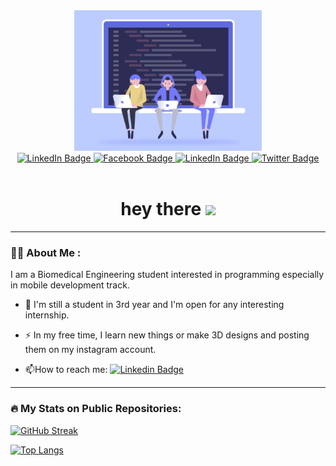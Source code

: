 <div id="header" align="center">
  <img src="https://github.com/cln-Kafka/cln-Kafka/blob/main/Developers%20Gif.gif" width="300"/>
</div>
<div id="badges" align="center">
  <a href="https://www.linkedin.com/in/kareem-salah-492076233/">
    <img src="https://img.shields.io/badge/LinkedIn-bdccff?style=for-the-badge&logo=linkedin&logoColor=white" alt="LinkedIn Badge"/>
  </a>
  <a href="https://www.facebook.com/kareem.salah.1447">
    <img src="https://img.shields.io/badge/Facebook-bdccff?style=for-the-badge&logo=youtube&logoColor=white" alt="Facebook Badge"/>
  </a>
  <a href="https://www.instagram.com/unfortunate_kafka/">
    <img src="https://img.shields.io/badge/Instagram-bdccff?style=for-the-badge&logo=instagram&logoColor=white" alt="LinkedIn Badge"/>
  </a>
  <a href="https://twitter.com/KarimS2024">
    <img src="https://img.shields.io/badge/Twitter-bdccff?style=for-the-badge&logo=twitter&logoColor=white" alt="Twitter Badge"/>
  </a>
</div>
<div id="counter" align="center">
 <img src="https://komarev.com/ghpvc/?username=cln-Kafka&style=flat-square&color=blue" alt=""/ align="center">
</div>

<h1 align="center">
  hey there
  <img src="https://media.giphy.com/media/hvRJCLFzcasrR4ia7z/giphy.gif" width="30px"/>
</h1>

---  

### :man_technologist: About Me : 
I am a Biomedical Engineering student interested in programming especially in mobile development track.
- :telescope: I'm still a student in 3rd year and I'm open for any interesting internship.

- :zap: In my free time, I learn new things or make 3D designs and posting them on my instagram account.

- :mailbox:How to reach me: [![Linkedin Badge](https://img.shields.io/badge/LinkedIn-bdccff?style=for-the-badge&logo=linkedin&logoColor=white)](https://www.linkedin.com/in/kareem-salah-492076233/)
---

### :fire: My Stats on Public Repositories:
[![GitHub Streak](https://github-readme-streak-stats.herokuapp.com/?user=cln-Kafka&theme=tokyonight_duo)](https://git.io/streak-stats)

[![Top Langs](https://github-readme-stats.vercel.app/api/top-langs/?username=cln-Kafka&layout=compact&theme=vision-friendly-dark)](https://github.com/anuraghazra/github-readme-stats)
